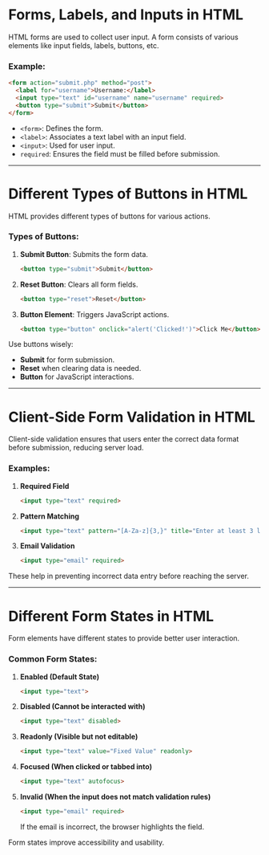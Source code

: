 # Forms, Labels, and Inputs in HTML

HTML forms are used to collect user input. A form consists of various elements like input fields, labels, buttons, etc.

### Example:
```html
<form action="submit.php" method="post">
  <label for="username">Username:</label>
  <input type="text" id="username" name="username" required>
  <button type="submit">Submit</button>
</form>
```
- `<form>`: Defines the form.
- `<label>`: Associates a text label with an input field.
- `<input>`: Used for user input.
- `required`: Ensures the field must be filled before submission.

---

# Different Types of Buttons in HTML

HTML provides different types of buttons for various actions.

### Types of Buttons:
1. **Submit Button**: Submits the form data.
   ```html
   <button type="submit">Submit</button>
   ```
2. **Reset Button**: Clears all form fields.
   ```html
   <button type="reset">Reset</button>
   ```
3. **Button Element**: Triggers JavaScript actions.
   ```html
   <button type="button" onclick="alert('Clicked!')">Click Me</button>
   ```

Use buttons wisely:
- **Submit** for form submission.
- **Reset** when clearing data is needed.
- **Button** for JavaScript interactions.

---

# Client-Side Form Validation in HTML

Client-side validation ensures that users enter the correct data format before submission, reducing server load.

### Examples:
1. **Required Field**
   ```html
   <input type="text" required>
   ```
2. **Pattern Matching**
   ```html
   <input type="text" pattern="[A-Za-z]{3,}" title="Enter at least 3 letters">
   ```
3. **Email Validation**
   ```html
   <input type="email" required>
   ```

These help in preventing incorrect data entry before reaching the server.

---

# Different Form States in HTML

Form elements have different states to provide better user interaction.

### Common Form States:
1. **Enabled (Default State)**
   ```html
   <input type="text">
   ```
2. **Disabled (Cannot be interacted with)**
   ```html
   <input type="text" disabled>
   ```
3. **Readonly (Visible but not editable)**
   ```html
   <input type="text" value="Fixed Value" readonly>
   ```
4. **Focused (When clicked or tabbed into)**
   ```html
   <input type="text" autofocus>
   ```
5. **Invalid (When the input does not match validation rules)**
   ```html
   <input type="email" required>
   ```
   If the email is incorrect, the browser highlights the field.

Form states improve accessibility and usability.

